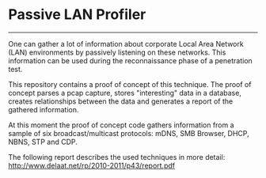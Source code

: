 Passive LAN Profiler
===

---
One can gather a lot of information about corporate Local Area Network (LAN) environments by passively listening on these networks. This information can be used during the reconnaissance phase of a penetration test.

This repository contains a proof of concept of this technique. The proof of concept parses a pcap capture, stores "interesting" data in a database, creates relationships between the data and generates a report of the gathered information.

At this moment the proof of concept code gathers information from a sample of six broadcast/multicast protocols: mDNS, SMB Browser, DHCP, NBNS, STP and CDP. 

The following report describes the used techniques in more detail: http://www.delaat.net/rp/2010-2011/p43/report.pdf

